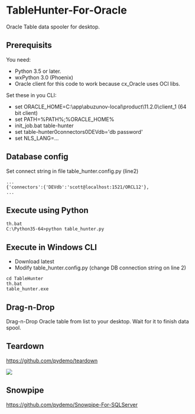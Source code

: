# TableHunter-For-Oracle
Oracle Table data spooler for desktop.



## Prerequisits
You need:
   - Python 3.5 or later.
   - wxPython 3.0 (Phoenix)
   - Oracle client for this code to work because cx_Oracle uses OCI libs.



Set these in you CLI:
   - set ORACLE_HOME=C:\app\abuzunov-local\product\11.2.0\client_1 (64 bit client)
   - set PATH=%PATH%;%ORACLE_HOME%
   - init_job.bat table-hunter
   - set table-hunter0connectors0DEVdb='db password'
   - set NLS_LANG=...

## Database config
Set connect string in file table_hunter.config.py (line2)
```
...
{'connectors':{'DEVdb':'scott@localhost:1521/ORCL12'},
...
```

## Execute using Python
```
th.bat
C:\Python35-64>python table_hunter.py
```
## Execute in Windows CLI
   - Download latest 
   - Modify table_hunter.config.py (change DB connection string on line 2)
```
cd TableHunter
th.bat
table_hunter.exe
```


## Drag-n-Drop
Drag-n-Drop Oracle table from list to your desktop.
Wait for it to finish data spool.

## Teardown
https://github.com/pydemo/teardown


[<img src="https://www.buymeacoffee.com/assets/img/custom_images/orange_img.png">](https://www.buymeacoffee.com/0nJ32Xg)


## Snowpipe

https://github.com/pydemo/Snowpipe-For-SQLServer

